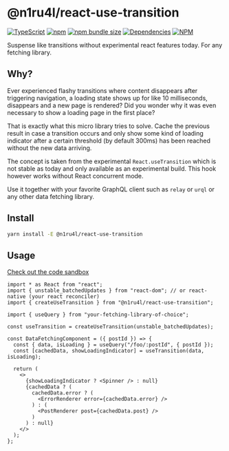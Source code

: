 # @n1ru4l/react-use-transition

[![TypeScript](https://img.shields.io/badge/%3C%2F%3E-TypeScript-%230074c1.svg)](http://www.typescriptlang.org/)
[![npm](https://img.shields.io/npm/v/@n1ru4l/react-use-transition.svg)](https://www.npmjs.com/package/@n1ru4l/react-use-transition)
[![npm bundle size](https://img.shields.io/bundlephobia/min/@n1ru4l/react-use-transition)](https://bundlephobia.com/result?p=@n1ru4l/react-use-transition)
[![Dependencies](https://img.shields.io/david/n1ru4l/react-use-transition)](https://www.npmjs.com/package/@n1ru4l/react-use-transition)
[![NPM](https://img.shields.io/npm/dm/@n1ru4l/react-use-transition.svg)](https://www.npmjs.com/package/@n1ru4l/react-use-transition)

Suspense like transitions without experimental react features today. For any fetching library.

## Why?

Ever experienced flashy transitions where content disappears after triggering navigation, a loading state shows up for like 10 milliseconds, disappears and a new page is rendered? Did you wonder why it was even necessary to show a loading page in the first place?

That is exactly what this micro library tries to solve. Cache the previous result in case a transition occurs and only show some kind of loading indicator after a certain threshold (by default 300ms) has been reached without the new data arriving.

The concept is taken from the experimental `React.useTransition` which is not stable as today and only available as an experimental build. This hook however works without React concurrent mode.

Use it together with your favorite GraphQL client such as `relay` or `urql` or any other data fetching library.

## Install

```bash
yarn install -E @n1ru4l/react-use-transition
```

## Usage

[Check out the code sandbox](https://codesandbox.io/s/usetransition-85v3c?file=/src/index.js)

```tsx
import * as React from "react";
import { unstable_batchedUpdates } from "react-dom"; // or react-native (your react reconciler)
import { createUseTransition } from "@n1ru4l/react-use-transition";

import { useQuery } from "your-fetching-library-of-choice";

const useTransition = createUseTransition(unstable_batchedUpdates);

const DataFetchingComponent = ({ postId }) => {
  const { data, isLoading } = useQuery("/foo/:postId", { postId });
  const [cachedData, showLoadingIndicator] = useTransition(data, isLoading);

  return (
    <>
      {showLoadingIndicator ? <Spinner /> : null}
      {cachedData ? (
        cachedData.error ? (
          <ErrorRenderer error={cachedData.error} />
        ) : (
          <PostRenderer post={cachedData.post} />
        )
      ) : null}
    </>
  );
};
```
